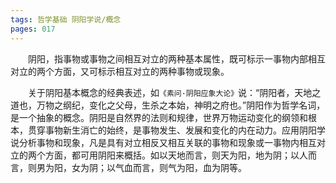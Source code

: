```yaml
---
tags: 哲学基础 阴阳学说/概念
pages: 017
---
```

&emsp;&emsp;阴阳，指事物或事物之间相互对立的两种基本属性，既可标示一事物内部相互对立的两个方面，又可标示相互对立的两种事物或现象。

&emsp;&emsp;关于阴阳基本概念的经典表述，如`《素问·阴阳应象大论》`说：“阴阳者，天地之道也，万物之纲纪，变化之父母，生杀之本始，神明之府也。”阴阳作为哲学名词，是一个抽象的概念。阴阳是自然界的法则和规律，世界万物运动变化的纲领和根本，贯穿事物新生消亡的始终，是事物发生、发展和变化的内在动力。应用阴阳学说分析事物和现象，凡是具有对立相反又相互关联的事物和现象或一事物内相互对立的两个方面，都可用阴阳来概括。如以天地而言，则天为阳，地为阴；以人而言，则男为阳，女为阴；以气血而言，则气为阳，血为阴等。